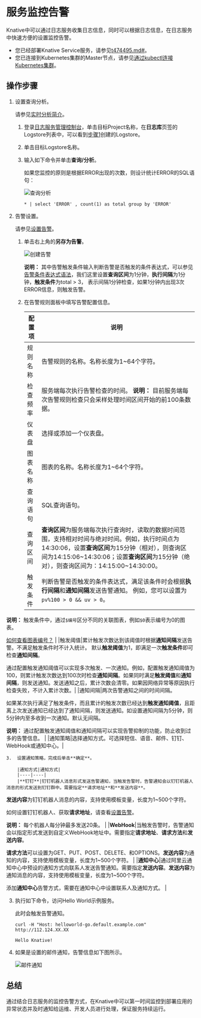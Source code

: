 # 服务监控告警

Knative中可以通过日志服务收集日志信息，同时可以根据日志信息，在日志服务中快速方便的设置监控告警。

-   您已经部署Knative Service服务，请参见[t474495.md\#]()。
-   您已连接到Kubernetes集群的Master节点，请参见[通过kubectl连接Kubernetes集群](/intl.zh-CN/Kubernetes集群用户指南/集群管理/连接集群/通过kubectl连接Kubernetes集群.md)。

## 操作步骤

1.  设置查询分析。

    请参见[实时分析简介](/intl.zh-CN/查询与分析/实时分析简介.md)。

    1.  登录[日志服务管理控制台](http://sls.console.aliyun.com/)，单击目标Project名称，在**日志库**页签的Logstore列表中，可以看到[步骤1](/intl.zh-CN/Kubernetes集群用户指南/Knative管理/Knative最佳实践/采集服务日志.md)创建的Logstore。

    2.  单击目标Logstore名称。

    3.  输入如下命令并单击**查询/分析**。

        如果您监控的原则是根据ERROR出现的次数，则设计统计ERROR的SQL语句：

        ![查询分析](https://static-aliyun-doc.oss-accelerate.aliyuncs.com/assets/img/zh-CN/7995659951/p49472.png)

        ```
        * | select 'ERROR' , count(1) as total group by 'ERROR'
        ```

2.  告警设置。

    请参见[设置告警](/intl.zh-CN/可视化与告警/告警/设置告警.md)。

    1.  单击右上角的**另存为告警**。

        ![创建告警](https://static-aliyun-doc.oss-accelerate.aliyuncs.com/assets/img/zh-CN/5505163161/p49473.png)

        **说明：** 其中告警触发条件输入判断告警是否触发的条件表达式，可以参见[告警条件表达式语法](/intl.zh-CN/可视化与告警/告警/参考信息/告警条件表达式语法.md)，我们这里设置**查询区间**为1分钟，**执行间隔**为1分钟，**触发条件**为total \> 3， 表示间隔1分钟检查，如果1分钟内出现3次ERROR信息，则触发告警。

    2.  在告警规则面板中填写告警配置信息。

        |配置项|说明|
        |---|--|
        |规则名称|告警规则的名称。名称长度为1~64个字符。|
        |检查频率|服务端每次执行告警检查的时间。 **说明：** 目前服务端每次告警规则检查只会采样处理时间区间开始的前100条数据。 |
        |仪表盘|选择或添加一个仪表盘。|
        |图表名称|图表的名称。名称长度为1~64个字符。|
        |查询语句|SQL查询语句。|
        |查询区间|**查询区间**为服务端每次执行查询时，读取的数据时间范围，支持相对时间与绝对时间。例如，执行时间点为14:30:06，设置**查询区间**为15分钟（相对），则查询区间为14:15:06~14:30:06；设置**查询区间**为15分钟（绝对），则查询区间为：14:15:00~14:30:00。|
        |触发条件|判断告警是否触发的条件表达式，满足该条件时会根据**执行间隔**和**通知间隔**发送告警通知。 例如，您可以设置为`pv%100 > 0 && uv > 0`。

**说明：** 触发条件中，通过`$编号`区分不同的关联图表，例如`$0`表示编号为0的图表。

[如何查看图表编号？](/intl.zh-CN/可视化与告警/告警/参考信息/告警条件表达式语法.md) |
        |触发阈值|累计触发次数达到该阈值时根据**通知间隔**发送告警。不满足触发条件时不计入统计。 默认**触发阈值**为1，即满足一次**触发条件**即可检查**通知间隔**。

通过配置触发通知阈值可以实现多次触发、一次通知。例如，配置触发通知阈值为100，则累计触发次数达到100次时检查**通知间隔**。如果同时满足**触发阈值**和**通知间隔**，则发送通知。发送通知之后，累计次数会清零。如果因网络异常等原因执行检查失败，不计入累计次数。|
        |通知间隔|两次告警通知之间的时间间隔。

如果某次执行满足了触发条件，而且累计的触发次数已经达到**触发通知阈值**，且距离上次发送通知已经达到了通知间隔，则发送通知。如设置通知间隔为5分钟，则5分钟内至多收到一次通知。默认无间隔。

**说明：** 通过配置触发通知阈值和通知间隔可以实现告警抑制的功能，防止收到过多的告警信息。 |
        |通知策略|选择通知方式。可选择短信、语音、邮件、钉钉、WebHook或通知中心。|

    3.  设置通知策略，完成后单击**确定**。

        |通知方式|通知方式|
        |----|----|
        |**钉钉**|钉钉机器人消息形式发送告警通知，当触发告警时，告警通知会以钉钉机器人消息的形式发送到钉钉群中。需要指定**请求地址**和**发送内容**。

**发送内容**为钉钉机器人消息的内容，支持使用模板变量，长度为1~500个字符。

如何设置钉钉机器人、获取**请求地址**，请查看[设置告警](/intl.zh-CN/可视化与告警/告警/设置告警.md)。

**说明：** 每个机器人每分钟最多发送20条。 |
        |**WebHook**|当触发告警时，告警通知会以指定形式发送到自定义WebHook地址中。需要指定**请求地址**、**请求方法**和**发送内容**。

**请求方法**可以设置为GET、PUT、POST、DELETE、和OPTIONS。**发送内容**为通知的内容，支持使用模板变量，长度为1~500个字符。 |
        |**通知中心**|通过阿里云通知中心中预设的通知方式向联系人发送告警通知。需要指定**发送内容**。**发送内容**为通知消息的内容，支持使用模板变量，长度为1~500个字符。

添加**通知中心**告警方式，需要在通知中心中设置联系人及通知方式。 |

3.  执行如下命令，访问Hello World示例服务。

    此时会触发告警通知。

    ```
    curl -H "Host: helloworld-go.default.example.com" http://112.124.XX.XX
    ```

    ```
    Hello Knative!
    ```

4.  如果是设置的邮件通知，告警信息如下图所示。

    ![邮件通知](https://static-aliyun-doc.oss-accelerate.aliyuncs.com/assets/img/zh-CN/8995659951/p49475.png)


## 总结

通过结合日志服务的监控告警方式，在Knative中可以第一时间监控到部署应用的异常状态并及时通知给运维、开发人员进行处理，保证服务持续运行。

